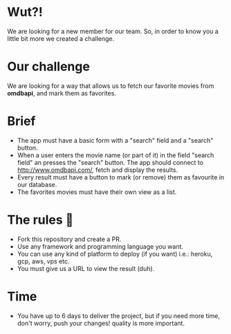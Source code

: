 # Wut?!

We are looking for a new member for our team. So, in order to know you a little bit more we created a challenge.

# Our challenge

We are looking for a way that allows us to fetch our favorite movies from **omdbapi**, and mark them as favorites.

# Brief

- The app must have a basic form with a "search" field and a "search" button.
- When a user enters the movie name (or part of it) in the field "search field" an presses the "search" button. The app should connect to http://www.omdbapi.com/, fetch and display the results.
- Every result must have a button to mark (or remove) them as favourite in our database.
- The favorites movies must have their own view as a list.

# The rules 👀

- Fork this repository and create a PR.
- Use any framework and programming language you want.
- You can use any kind of platform to deploy (if you want) i.e.: heroku, gcp, aws, vps etc.
- You must give us a URL to view the result (duh).

# Time

- You have up to 6 days to deliver the project, but if you need more time, don't worry, push your changes! quality is more important.
